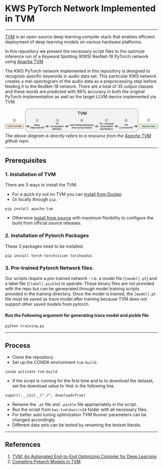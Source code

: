 # KWS PyTorch Network Implemented in TVM
***

[TVM](https://tvm.apache.org/) is an open-source deep learning compiler stack that enables efficient deployment of deep learning models on various hardware platforms.

In this repository we present the necessary script files to the optimize inference run of a Keyword Spotting (KWS) ResNet-18 PyTorch network using [Apache TVM](https://tvm.apache.org/docs/tutorial/introduction.html#sphx-glr-tutorial-introduction-py)

The KWS PyTorch network implemented in this repository is designed to recognize specific keywords in audio data set. This particular KWS network creates a  mel-spectogram of the audio data as a preprocessing step before feeding it to the ResNet-18 network. There are a total of 35 output classes and these words are predicted with 89% accuracy in both the original PyTorch implementation as well as the target LLVM device implemented via TVM.

![Typical TVM Flow Diagram](https://raw.githubusercontent.com/apache/tvm-site/main/images/tutorial/overview.png "Typical TVM Flow Diagram")
*The above diagram is directly refers to a resource from the [Apache TVM](https://raw.githubusercontent.com/apache/tvm-site/main/images/tutorial/overview.png) github repo.*
***

## Prerequisites

### 1. Installation of TVM
There are 3 ways to install the TVM.

+ For a quick try out on TVM you can [install from Docker](https://tvm.apache.org/docs/install/docker.html#docker-images).
+ Or locally through `pip`.

```
pip install apache-tvm
```
+ Otherwise [install from source](https://tvm.apache.org/docs/install/from_source.html#install-from-source) with maximum flexibility 
 to configure the build from official source releases.

### 2. Installation of Pytorch Packages

These 3 packages need to be installed.
```
pip install torch torchvision torchaudio
```
### 3. Pre-trained Pytorch Network files.

Our scripts require a pre-trained network - i.e. a model file (`[model].pt`) and a label file (`[label].pickle`) to operate. These binary files are not provided with the repo but can be genearated through model training scripts provided in the training directory.
Once the model is trained, the `[model].pt` file must be saved as trace model after training because TVM does not support other saved models from pytorch.

#### Run the Following argument for generating trace model and pickle file

```
python training.py 

```

***

## Process
+ Clone the repository. 
+ Set up the CONDA environment `tvm-build`.
```
conda activate tvm-build
```
+ If the script is running for the first time and to to download the dataset, set the download value to `TRUE` in the following line. 
```
super().__init__("./", download=True)
```

+ Rename the `.pt` file and `.pickle` file appropriately in the script.
+ Run the script from `kws-tvm\kws\rn18` folder with all necessary files.
+ For better auto tuning optimization TVM Runner parameters can be changed accordingly.
+ Different data sets can be tested by renaming the testset literals.

***

## References
1. [TVM: An Automated End-to-End Optimizing Compiler for Deep Learning](https://arxiv.org/abs/1802.04799)
2. [Compiling Pytorch Models in TVM](https://tvm.apache.org/docs/how_to/compile_models/from_pytorch.html#sphx-glr-how-to-compile-models-from-pytorch-py)